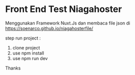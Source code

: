 # Front End Test Niagahoster

Menggunakan Framework Nuxt.Js dan membaca file json di https://soenarco.github.io/niagahosterfile/

step run project :
1. clone project
2. use npm install
3. use npm run dev

Thanks
